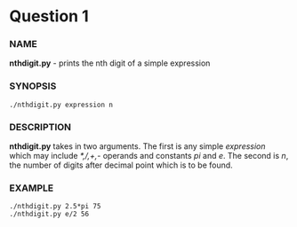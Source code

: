 # Question 1 

### NAME
**nthdigit.py** - prints the nth digit of a simple expression

### SYNOPSIS
```	
./nthdigit.py expression n
```

### DESCRIPTION
**nthdigit.py** takes in two arguments. The first is any simple *expression* which may include  *\*,/,+,-*  operands and constants *pi* and *e*. The second is *n*, the number of digits after decimal point which is to be found.


### EXAMPLE
```
./nthdigit.py 2.5*pi 75
./nthdigit.py e/2 56
```
